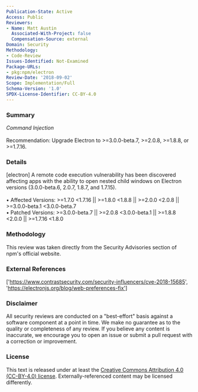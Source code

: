 ```yaml
---
Publication-State: Active
Access: Public
Reviewers:
- Name: Matt Austin
  Associated-With-Project: false
  Compensation-Source: external
Domain: Security
Methodology:
- Code-Review
Issues-Identified: Not-Examined
Package-URLs:
- pkg:npm/electron
Review-Date: '2018-09-02'
Scope: Implementation/Full
Schema-Version: '1.0'
SPDX-License-Identifier: CC-BY-4.0
---
```

### Summary
*Command Injection*<br><br>Recommendation: Upgrade Electron to >=3.0.0-beta.7, >=2.0.8, >=1.8.8, or >=1.7.16.
### Details
[electron] A remote code execution vulnerability has been discovered affecting apps with the ability to open nested child windows on Electron versions (3.0.0-beta.6, 2.0.7, 1.8.7, and 1.7.15). 
<br><br>• Affected Versions: >=1.7.0 <1.7.16 || >=1.8.0 <1.8.8 || >=2.0.0 <2.0.8 || >=3.0.0-beta.1 <3.0.0-beta.7
<br>• Patched Versions: >=3.0.0-beta.7 || >=2.0.8 <3.0.0-beta.1 || >=1.8.8 <2.0.0 || >=1.7.16 <1.8.0
### Methodology
This review was taken directly from the Security Advisories section of npm's official website.
### External References
['https://www.contrastsecurity.com/security-influencers/cve-2018-15685', 'https://electronjs.org/blog/web-preferences-fix']
### Disclaimer
All security reviews are conducted on a "best-effort" basis against a software component at a point in time. We make no guarantee as to the quality or completeness of any review. If you believe any content is inaccurate, we encourage you to open an issue or submit a pull request with a correction or improvement.
### License
This text is released under at least the [Creative Commons Attribution 4.0 (CC-BY-4.0) license](https://creativecommons.org/licenses/by/4.0/legalcode.txt). Externally-referenced content may be licensed differently.

